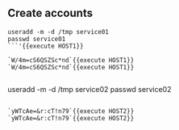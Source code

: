 

## Create accounts

```
useradd -m -d /tmp service01
passwd service01
```'{{execute HOST1}}

`W/4m=cS6QSZSc*nd`{{execute HOST1}}
`W/4m=cS6QSZSc*nd`{{execute HOST1}}


```
useradd -m -d /tmp service02
passwd service02

```{{execute HOST2}}

`yWTcAe=&r:cT!n79`{{execute HOST2}}
`yWTcAe=&r:cT!n79`{{execute HOST2}}


